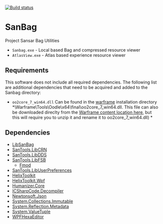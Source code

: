 [![Build status](https://ci.appveyor.com/api/projects/status/s26w8llwnst826nq?svg=true)](https://ci.appveyor.com/project/nooperation/sanbag-xr7ty)
# SanBag
Project Sansar Bag Utilities
* `Sanbag.exe` - Local based Bag and compressed resource viewer
* `AtlasView.exe` - Atlas based experience resource viewer

## Requirements
This software does not include all required dependencies. The following list are additional dependencies that need to be acquired and added to the Sanbag directory:
* `oo2core_7_win64.dll` Can be found in the [warframe](https://www.warframe.com/download) installation directory *\Warframe\Tools\Oodle\x64\final\oo2core_7_win64.dll. This file can also be downloaded direclty from the [Warframe content location here](http://content.warframe.com/Tools/Oodle/x64/final/oo2core_7_win64.dll.B486C6F46A3D802966D04911A619B2ED.lzma), but this will require you to unzip it and rename it to oo2core_7_win64.dll) *

## Dependencies
* [LibSanBag](https://github.com/nooperation/LibSanBag)
* [SanTools.LibCRN](https://github.com/nooperation/LibCRN)
* [SanTools.LibDDS](https://github.com/nooperation/LibDDS)
* [SanTools.LibFSB](https://github.com/nooperation/LibFSB)
  * [Fmod](https://www.fmod.com/download)
* [SanTools.LibUserPreferences](https://github.com/nooperation/UserPreferencesExplorer)
* [HelixToolkit](https://www.nuget.org/packages/HelixToolkit/)
* [HelixToolkit.Wpf](https://www.nuget.org/packages/HelixToolkit.Wpf/)
* [Humanizer.Core](https://www.nuget.org/packages/Humanizer.Core/)
* [ICSharpCode.Decompiler](https://www.nuget.org/packages/ICSharpCode.Decompiler/)
* [Newtonsoft.Json](https://www.nuget.org/packages/Newtonsoft.Json/)
* [System.Collections.Immutable](https://www.nuget.org/packages/System.Collections.Immutable/)
* [System.Reflection.Metadata](https://www.nuget.org/packages/System.Reflection.Metadata/)
* [System.ValueTuple](https://www.nuget.org/packages/System.ValueTuple/)
* [WPFHexaEditor](https://www.nuget.org/packages/WPFHexaEditor/)
